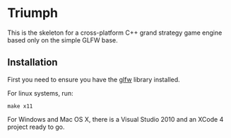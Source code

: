 Triumph
=======

This is the skeleton for a cross-platform C++ grand strategy game 
engine based only on the simple GLFW base.

Installation
------------

First you need to ensure you have the [glfw](http://www.glfw.org) library installed.

For linux systems, run:
	
	make x11

For Windows and Mac OS X, there is a Visual Studio 2010 and an XCode 4 project
ready to go.

